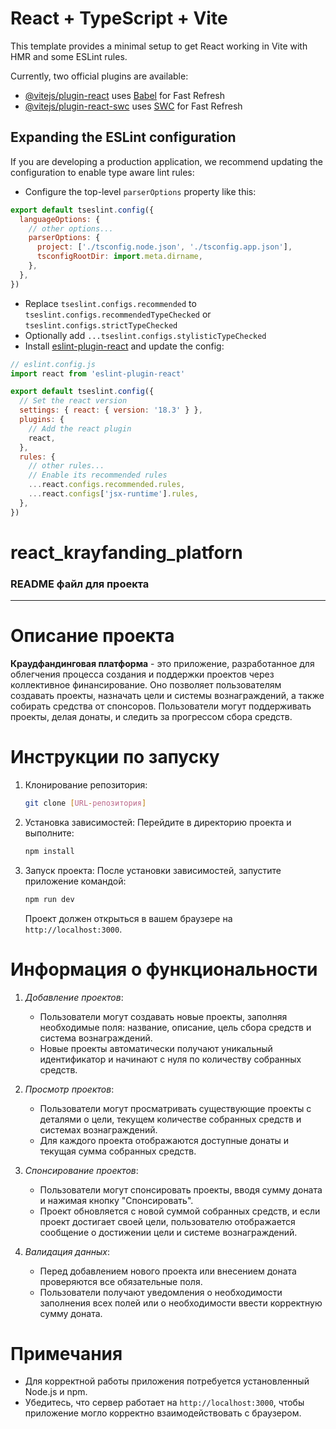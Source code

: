 # React + TypeScript + Vite

This template provides a minimal setup to get React working in Vite with HMR and some ESLint rules.

Currently, two official plugins are available:

- [@vitejs/plugin-react](https://github.com/vitejs/vite-plugin-react/blob/main/packages/plugin-react/README.md) uses [Babel](https://babeljs.io/) for Fast Refresh
- [@vitejs/plugin-react-swc](https://github.com/vitejs/vite-plugin-react-swc) uses [SWC](https://swc.rs/) for Fast Refresh

## Expanding the ESLint configuration

If you are developing a production application, we recommend updating the configuration to enable type aware lint rules:

- Configure the top-level `parserOptions` property like this:

```js
export default tseslint.config({
  languageOptions: {
    // other options...
    parserOptions: {
      project: ['./tsconfig.node.json', './tsconfig.app.json'],
      tsconfigRootDir: import.meta.dirname,
    },
  },
})
```

- Replace `tseslint.configs.recommended` to `tseslint.configs.recommendedTypeChecked` or `tseslint.configs.strictTypeChecked`
- Optionally add `...tseslint.configs.stylisticTypeChecked`
- Install [eslint-plugin-react](https://github.com/jsx-eslint/eslint-plugin-react) and update the config:

```js
// eslint.config.js
import react from 'eslint-plugin-react'

export default tseslint.config({
  // Set the react version
  settings: { react: { version: '18.3' } },
  plugins: {
    // Add the react plugin
    react,
  },
  rules: {
    // other rules...
    // Enable its recommended rules
    ...react.configs.recommended.rules,
    ...react.configs['jsx-runtime'].rules,
  },
})
```
# react_krayfanding_platforn

### README файл для проекта

---

# Описание проекта

**Краудфандинговая платформа** - это приложение, разработанное для облегчения процесса создания и поддержки проектов через коллективное финансирование. Оно позволяет пользователям создавать проекты, назначать цели и системы вознаграждений, а также собирать средства от спонсоров. Пользователи могут поддерживать проекты, делая донаты, и следить за прогрессом сбора средств.

# Инструкции по запуску

1. Клонирование репозитория:
   ```bash
   git clone [URL-репозитория]
   ```

2. Установка зависимостей:
   Перейдите в директорию проекта и выполните:
   ```bash
   npm install
   ```

3. Запуск проекта:
   После установки зависимостей, запустите приложение командой:
   ```bash
   npm run dev
   ```

   Проект должен открыться в вашем браузере на `http://localhost:3000`.

# Информация о функциональности

1. *Добавление проектов*:
   - Пользователи могут создавать новые проекты, заполняя необходимые поля: название, описание, цель сбора средств и система вознаграждений.
   - Новые проекты автоматически получают уникальный идентификатор и начинают с нуля по количеству собранных средств.

2. *Просмотр проектов*:
   - Пользователи могут просматривать существующие проекты с деталями о цели, текущем количестве собранных средств и системах вознаграждений.
   - Для каждого проекта отображаются доступные донаты и текущая сумма собранных средств.

3. *Спонсирование проектов*:
   - Пользователи могут спонсировать проекты, вводя сумму доната и нажимая кнопку "Спонсировать".
   - Проект обновляется с новой суммой собранных средств, и если проект достигает своей цели, пользователю отображается сообщение о достижении цели и системе вознаграждений.

4. *Валидация данных*:
   - Перед добавлением нового проекта или внесением доната проверяются все обязательные поля.
   - Пользователи получают уведомления о необходимости заполнения всех полей или о необходимости ввести корректную сумму доната.

# Примечания

- Для корректной работы приложения потребуется установленный Node.js и npm.
- Убедитесь, что сервер работает на `http://localhost:3000`, чтобы приложение могло корректно взаимодействовать с браузером.

